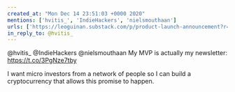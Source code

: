 ```yaml
---
created_at: "Mon Dec 14 23:51:03 +0000 2020"
mentions: ['hvitis_', 'IndieHackers', 'nielsmouthaan']
urls: ['https://leoguinan.substack.com/p/product-launch-announcement?r=c4nu3&utm_campaign=post&utm_medium=web&utm_source=copy']
in_reply_to: @hvitis_
---
```


@hvitis_ @IndieHackers @nielsmouthaan My MVP is actually my newsletter: https://t.co/3PgNze7tby

I want micro investors from a network of people so I can build a cryptocurrency that allows this promise to happen.